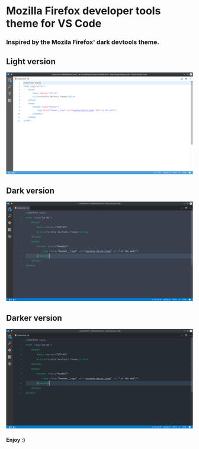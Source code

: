 # Mozilla Firefox developer tools theme for VS Code

### Inspired by the Mozila Firefox' dark devtools theme.

## Light version
![Light version](light-version.png)

## Dark version
![Dark version](dark-version.png)

## Darker version
![Daker version](darker-version.png)

#### Enjoy :)

